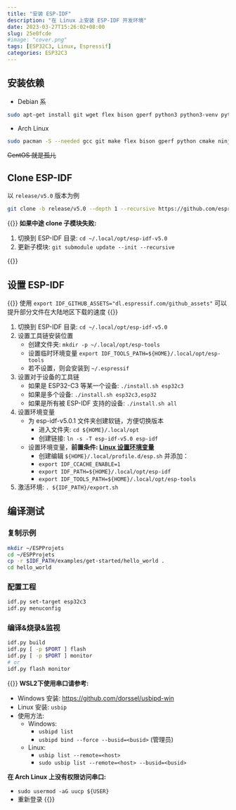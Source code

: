 ```yaml
---
title: "安装 ESP-IDF"
description: "在 Linux 上安装 ESP-IDF 开发环境"
date: 2023-03-27T15:26:02+08:00
slug: 25e0fcde
#image: "cover.png"
tags: [ESP32C3, Linux, Espressif]
categories: ESP32C3
---
```


## 安装依赖

- Debian 系

```bash
sudo apt-get install git wget flex bison gperf python3 python3-venv python3-setuptools cmake ninja-build ccache libffi-dev libssl-dev dfu-util libusb-1.0-0
```

- Arch Linux

```bash
sudo pacman -S --needed gcc git make flex bison gperf python cmake ninja ccache dfu-util libusb
```

~~CentOS 就是孤儿~~

## Clone ESP-IDF

以 `release/v5.0` 版本为例

```bash
git clone -b release/v5.0 --depth 1 --recursive https://github.com/espressif/esp-idf.git ${HOME}/.local/opt/esp-idf-v5.0
```

{{<hint info>}}
**如果中途 clone 子模块失败:**

1. 切换到 ESP-IDF 目录: `cd ~/.local/opt/esp-idf-v5.0`
2. 更新子模块: `git submodule update --init --recursive`

{{</hint>}}

## 设置 ESP-IDF

{{<hint info>}}
使用 `export IDF_GITHUB_ASSETS="dl.espressif.com/github_assets"` 可以提升部分文件在大陆地区下载的速度
{{</hint>}}

1. 切换到 ESP-IDF 目录: `cd ~/.local/opt/esp-idf-v5.0`
1. 设置工具链安装位置
    - 创建文件夹: `mkdir -p ~/.local/opt/esp-tools`
    - 设置临时环境变量 `export IDF_TOOLS_PATH=${HOME}/.local/opt/esp-tools`
    - 若不设置，则会安装到 `~/.espressif`
1. 设置对于设备的工具链
    - 如果是 ESP32-C3 等某一个设备: `./install.sh esp32c3`
    - 如果是多个设备: `./install.sh esp32c3,esp32`
    - 如果是所有被 ESP-IDF 支持的设备: `./install.sh all`
1. 设置环境变量
    - 为 esp-idf-v5.0.1 文件夹创建软链，方便切换版本
        - 进入文件夹: `cd ${HOME}/.local/opt`
        - 创建链接: `ln -s -T esp-idf-v5.0 esp-idf`
    - 设置环境变量，**前置条件: [Linux 设置环境变量](/post/0e62ab6b/)**
        - 创建编辑 `${HOME}/.local/profile.d/esp.sh` 并添加：
        - `export IDF_CCACHE_ENABLE=1`
        - `export IDF_PATH=${HOME}/.local/opt/esp-idf`
        - `export IDF_TOOLS_PATH=${HOME}/.local/opt/esp-tools`
1. 激活环境: `. ${IDF_PATH}/export.sh`

## 编译测试

### 复制示例

```bash
mkdir ~/ESPProjets
cd ~/ESPProjets
cp -r $IDF_PATH/examples/get-started/hello_world .
cd hello_world
```

### 配置工程

```bash
idf.py set-target esp32c3
idf.py menuconfig
```

### 编译&烧录&监视

```bash
idf.py build
idf.py [ -p $PORT ] flash
idf.py [ -p $PORT ] monitor
# or
idf.py flash monitor
```

{{<hint info>}}
**WSL2下使用串口请参考:**

- Windows 安装: <https://github.com/dorssel/usbipd-win>
- Linux 安装: `usbip`
- 使用方法:
    - Windows:
        - `usbipd list`
        - `usbipd bind --force --busid=<busid>` (管理员)
    - Linux:
        - `usbip list --remote=<host>`
        - `sudo usbip list --remote=<host> --busid=<busid>`

**在 Arch Linux 上没有权限访问串口:**

- `sudo usermod -aG uucp ${USER}`
- 重新登录
{{</hint>}}
